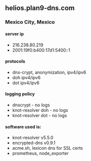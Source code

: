 ## helios.plan9-dns.com
### Mexico City, Mexico
#### server ip
- 216.238.80.219
- 2001:19f0:b400:17d1:5400::1

#### protocols
- dns-crypt, anonymization, ipv4/ipv6
- doh ipv4/ipv6
- dot ipv4/ipv6

#### logging policy
- dnscrypt - no logs
- knot-resolver doh - no logs
- knot-resolver dot - no logs

#### software used is:
- knot-resolver v5.5.0
- encrypted-dns v0.9.1
- acme.sh, lexicon dns for SSL certs
- prometheus, node_exporter
